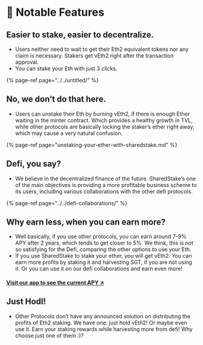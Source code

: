 # 🚀 Notable Features

## **Easier to stake, easier to decentralize.**

* Users neither need to wait to get their Eth2 equivalent tokens nor any claim is necessary. Stakers get vEth2 right after the transaction approval. 
* You can stake your Eth with just 3 clicks.

{% page-ref page="../../untitled/" %}

## **No, we don’t do that here.**

* Users can unstake their Eth by burning vEth2, if there is enough Ether waiting in the minter contract. Which provides a healthy growth in TVL, while other protocols are basically locking the staker’s ether right away, which may cause a very natural confusion.

{% page-ref page="unstaking-your-ether-with-sharedstake.md" %}

## **Defi, you say?**

* We believe in the decentralized finance of the future. SharedStake’s one of the main objectives is providing a more profitable business scheme to its users, including various collaborations with the other defi protocols.

{% page-ref page="../../defi-collaborations/" %}

## **Why earn less, when you can earn more?**

* Well basically, if you use other protocols, you can earn around 7-9% APY after 2 years, which tends to get closer to 5%. We think, this is not so satisfying for the Defi, comparing the other options to use your Eth. 
* If you use SharedStake to stake your ether, you will get vEth2. You can earn more profits by staking it and harvesting SGT, if you are not using it. Or you can use it on our defi collaborations and earn even more!

#### [Visit our app to see the current APY ↗](https://www.sharedstake.org/earn)

## **Just Hodl!**

* Other Protocols don’t have any announced solution on distributing the profits of Eth2 staking. We have one: just hold vEth2! Or maybe even use it. Earn your staking rewards while harvesting more from defi! Why choose just one of them :\)?

